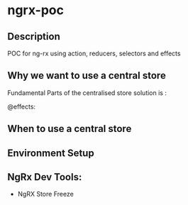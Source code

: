# ngrx-poc

## Description
POC for ng-rx using action, reducers, selectors and effects

## Why we want to use a central store

Fundamental Parts of the centralised store solution is : 

@effects:

## When to use a central store

## Environment Setup

## NgRx Dev Tools:

* NgRX Store Freeze

